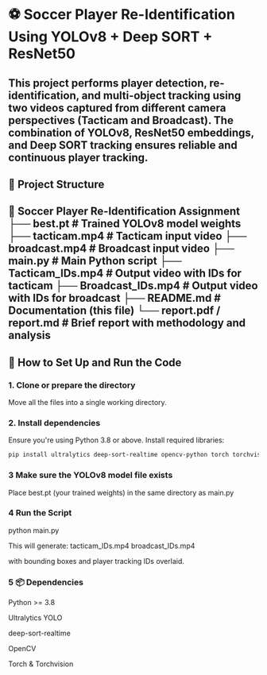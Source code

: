 # ⚽ Soccer Player Re-Identification Using YOLOv8 + Deep SORT + ResNet50

This project performs player detection, re-identification, and multi-object tracking using two videos captured from different camera perspectives (Tacticam and Broadcast). The combination of YOLOv8, ResNet50 embeddings, and Deep SORT tracking ensures reliable and continuous player tracking.
---

## 📁 Project Structure
📂 Soccer Player Re-Identification Assignment
├── best.pt # Trained YOLOv8 model weights
├── tacticam.mp4 # Tacticam input video
├── broadcast.mp4 # Broadcast input video
├── main.py # Main Python script
├── Tacticam_IDs.mp4 # Output video with IDs for tacticam
├── Broadcast_IDs.mp4 # Output video with IDs for broadcast
├── README.md # Documentation (this file)
└── report.pdf / report.md # Brief report with methodology and analysis
---

## 🔧 How to Set Up and Run the Code

### 1. Clone or prepare the directory

Move all the files into a single working directory.

### 2. Install dependencies

Ensure you're using Python 3.8 or above. Install required libraries:

```bash
pip install ultralytics deep-sort-realtime opencv-python torch torchvision
``` 
### 3 Make sure the YOLOv8 model file exists
Place best.pt (your trained weights) in the same directory as main.py

### 4 Run the Script 
python main.py

This will generate:
tacticam_IDs.mp4 
broadcast_IDs.mp4

with bounding boxes and player tracking IDs overlaid.

### 5 📦 Dependencies
Python >= 3.8

Ultralytics YOLO

deep-sort-realtime

OpenCV

Torch & Torchvision

